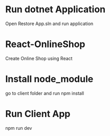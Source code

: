 # Run dotnet Application
Open Restore App.sln and run application

# React-OnlineShop
Create Online Shop using React

# Install node_module
go to client folder and run npm install

# Run Client App
npm run dev
